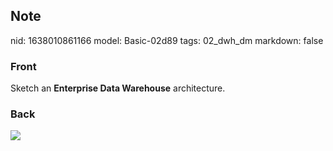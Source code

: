 ## Note
nid: 1638010861166
model: Basic-02d89
tags: 02_dwh_dm
markdown: false

### Front
Sketch an <b>Enterprise Data Warehouse</b> architecture.

### Back
<img src="paste-7ff5a53773a2e2f99d0f6f3f196e8a6f0b60d3f4.jpg">
